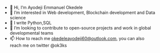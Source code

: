 - 👋 Hi, I’m Ayodeji Emmanuel Okedele
- 👀 I’m interested in Web development, Blockchain development and Data science
- 🌱 I write Python,SQL 
- 💞️ I’m looking to contribute to open-source projects and work in global developmental teams
- 📫 How to reach me okedeleayodeji60@outlook.com, you can also reach me on twitter @ok3ks

<!---
Ok3ks/Ok3ks is a ✨ special ✨ repository because its `README.md` (this file) appears on your GitHub profile.
You can click the Preview link to take a look at your changes.
--->

